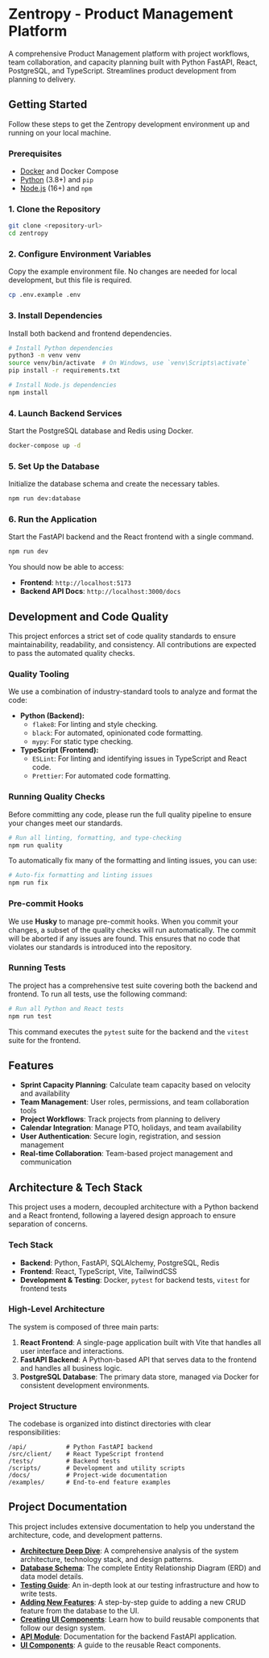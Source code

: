 # Zentropy - Product Management Platform

A comprehensive Product Management platform with project workflows, team collaboration, and capacity planning built with Python FastAPI, React, PostgreSQL, and TypeScript. Streamlines product development from planning to delivery.

## Getting Started

Follow these steps to get the Zentropy development environment up and running on your local machine.

### Prerequisites

- [Docker](https://www.docker.com/get-started) and Docker Compose
- [Python](https://www.python.org/downloads/) (3.8+) and `pip`
- [Node.js](https://nodejs.org/en/download/) (16+) and `npm`

### 1. Clone the Repository

```bash
git clone <repository-url>
cd zentropy
```

### 2. Configure Environment Variables

Copy the example environment file. No changes are needed for local development, but this file is required.

```bash
cp .env.example .env
```

### 3. Install Dependencies

Install both backend and frontend dependencies.

```bash
# Install Python dependencies
python3 -m venv venv
source venv/bin/activate  # On Windows, use `venv\Scripts\activate`
pip install -r requirements.txt

# Install Node.js dependencies
npm install
```

### 4. Launch Backend Services

Start the PostgreSQL database and Redis using Docker.

```bash
docker-compose up -d
```

### 5. Set Up the Database

Initialize the database schema and create the necessary tables.

```bash
npm run dev:database
```

### 6. Run the Application

Start the FastAPI backend and the React frontend with a single command.

```bash
npm run dev
```

You should now be able to access:
- **Frontend**: `http://localhost:5173`
- **Backend API Docs**: `http://localhost:3000/docs`

## Development and Code Quality

This project enforces a strict set of code quality standards to ensure maintainability, readability, and consistency. All contributions are expected to pass the automated quality checks.

### Quality Tooling

We use a combination of industry-standard tools to analyze and format the code:

- **Python (Backend):**
    - `flake8`: For linting and style checking.
    - `black`: For automated, opinionated code formatting.
    - `mypy`: For static type checking.
- **TypeScript (Frontend):**
    - `ESLint`: For linting and identifying issues in TypeScript and React code.
    - `Prettier`: For automated code formatting.

### Running Quality Checks

Before committing any code, please run the full quality pipeline to ensure your changes meet our standards.

```bash
# Run all linting, formatting, and type-checking
npm run quality
```

To automatically fix many of the formatting and linting issues, you can use:

```bash
# Auto-fix formatting and linting issues
npm run fix
```

### Pre-commit Hooks

We use **Husky** to manage pre-commit hooks. When you commit your changes, a subset of the quality checks will run automatically. The commit will be aborted if any issues are found. This ensures that no code that violates our standards is introduced into the repository.

### Running Tests

The project has a comprehensive test suite covering both the backend and frontend. To run all tests, use the following command:

```bash
# Run all Python and React tests
npm run test
```
This command executes the `pytest` suite for the backend and the `vitest` suite for the frontend.

## Features

- **Sprint Capacity Planning**: Calculate team capacity based on velocity and availability
- **Team Management**: User roles, permissions, and team collaboration tools  
- **Project Workflows**: Track projects from planning to delivery
- **Calendar Integration**: Manage PTO, holidays, and team availability
- **User Authentication**: Secure login, registration, and session management
- **Real-time Collaboration**: Team-based project management and communication

## Architecture & Tech Stack

This project uses a modern, decoupled architecture with a Python backend and a React frontend, following a layered design approach to ensure separation of concerns.

### Tech Stack

- **Backend**: Python, FastAPI, SQLAlchemy, PostgreSQL, Redis
- **Frontend**: React, TypeScript, Vite, TailwindCSS
- **Development & Testing**: Docker, `pytest` for backend tests, `vitest` for frontend tests

### High-Level Architecture

The system is composed of three main parts:

1.  **React Frontend**: A single-page application built with Vite that handles all user interface and interactions.
2.  **FastAPI Backend**: A Python-based API that serves data to the frontend and handles all business logic.
3.  **PostgreSQL Database**: The primary data store, managed via Docker for consistent development environments.

### Project Structure

The codebase is organized into distinct directories with clear responsibilities:

```
/api/           # Python FastAPI backend
/src/client/    # React TypeScript frontend
/tests/         # Backend tests
/scripts/       # Development and utility scripts
/docs/          # Project-wide documentation
/examples/      # End-to-end feature examples
```

## Project Documentation

This project includes extensive documentation to help you understand the architecture, code, and development patterns.

- **[Architecture Deep Dive](./docs/architecture/README.md)**: A comprehensive analysis of the system architecture, technology stack, and design patterns.
- **[Database Schema](./docs/database-erd.md)**: The complete Entity Relationship Diagram (ERD) and data model details.
- **[Testing Guide](./tests/README.md)**: An in-depth look at our testing infrastructure and how to write tests.
- **[Adding New Features](./examples/adding-new-feature/README.md)**: A step-by-step guide to adding a new CRUD feature from the database to the UI.
- **[Creating UI Components](./examples/ui-component/README.md)**: Learn how to build reusable components that follow our design system.
- **[API Module](./api/README.md)**: Documentation for the backend FastAPI application.
- **[UI Components](./src/client/components/README.md)**: A guide to the reusable React components.